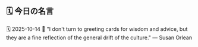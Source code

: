## 🗓️ 今日の名言

<!--START_SECTION:quote-->
🗓️ 2025-10-14
💬 "I don't turn to greeting cards for wisdom and advice, but they are a fine reflection of the general drift of the culture." — Susan Orlean
<!--END_SECTION:quote-->
